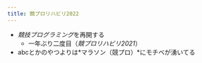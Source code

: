 ```yaml
---
title: 競プロリハビリ2022
---
```


* *競技プログラミング*を再開する
  * 一年ぶり二度目（*競プロリハビリ2021*）
* abcとかのやつよりは*マラソン（競プロ）*にモチベが湧いてる
